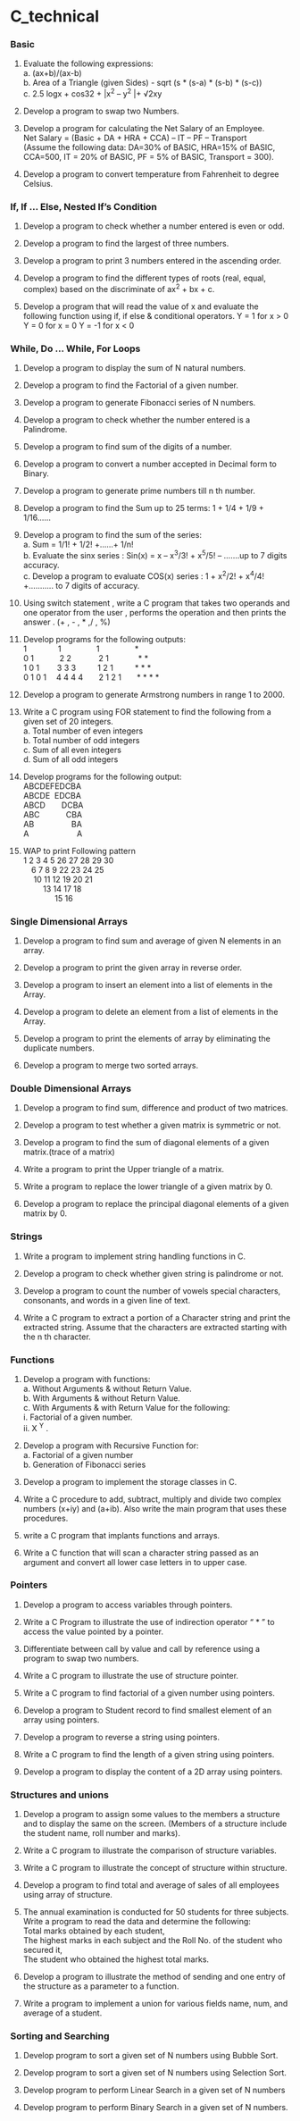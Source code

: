 # C_technical
### Basic
1. Evaluate the following expressions:   
a. (ax+b)/(ax-b)  
b. Area of a Triangle (given Sides) - sqrt (s * (s-a) * (s-b) * (s-c))  
c. 2.5 logx + cos32 + |x<sup>2</sup> – y<sup>2</sup> |+ &radic;2xy 

2. Develop a program to swap two Numbers.

3. Develop a program for calculating the Net Salary of an Employee.  
Net Salary = (Basic + DA + HRA + CCA) – IT – PF – Transport  
(Assume the following data: DA=30% of BASIC, HRA=15% of BASIC, CCA=500, IT = 20% of BASIC, PF = 5% of BASIC, Transport = 300).

4. Develop a program to convert temperature from Fahrenheit to degree Celsius.

### If, If … Else, Nested If’s Condition  
1. Develop a program to check whether a number entered is even or odd.  

2. Develop a program to find the largest of three numbers.   

3. Develop a program to print 3 numbers entered in the ascending order.  

4. Develop a program to find the different types of roots (real, equal, complex) based on the discriminate
of ax<sup>2</sup> + bx + c.  

5. Develop a program that will read the value of x and evaluate the following function using if, if else &amp;
conditional operators. Y = 1 for x &gt; 0 Y = 0 for x = 0 Y = -1 for x &lt; 0    

### While, Do … While, For Loops  

1. Develop a program to display the sum of N natural numbers.  

2. Develop a program to find the Factorial of a given number.  

3. Develop a program to generate Fibonacci series of N numbers.  

4. Develop a program to check whether the number entered is a Palindrome.  

5. Develop a program to find sum of the digits of a number.  

6. Develop a program to convert a number accepted in Decimal form to Binary.  

7. Develop a program to generate prime numbers till n th number.  

8. Develop a program to find the Sum up to 25 terms: 1 + 1/4 + 1/9 + 1/16......  

9. Develop a program to find the sum of the series:  
  a. Sum = 1/1! + 1/2! +......+ 1/n!  
  b. Evaluate the sinx series : Sin(x) = x – x<sup>3</sup>/3! + x<sup>5</sup>/5! – …….up to 7 digits accuracy.  
  c. Develop a program to evaluate COS(x) series : 1 + x<sup>2</sup>/2! + x<sup>4</sup>/4! +……….. to 7 digits of accuracy.  

10. Using switch statement , write a C program that takes two operands and one operator from the user ,
performs the operation and then prints the answer . (+ , - , * ,/ , %)    

11. Develop programs for the following outputs:  
  1&emsp;&emsp;&emsp;&emsp;1&emsp;&emsp;&emsp;&emsp;&ensp;1&emsp;&emsp;&emsp;&emsp;&ensp;*  
  0 1&emsp;&emsp;&emsp;&nbsp;2 2&emsp;&emsp;&emsp;&ensp;2 1&emsp;&emsp;&emsp;&nbsp;&ensp;* *  
  1 0 1&emsp;&emsp;&nbsp;3 3 3&emsp;&emsp;&nbsp;&ensp;1 2 1&emsp;&emsp;&ensp;&nbsp;* * *    
  0 1 0 1&emsp;&nbsp;4 4 4 4&emsp;&emsp;2 1 2 1&emsp;&emsp;* * * *  
  
12. Develop a program to generate Armstrong numbers in range 1 to 2000.  

13. Write a C program using FOR statement to find the following from a given set of 20 integers.  
  a. Total number of even integers  
  b. Total number of odd integers  
  c. Sum of all even integers  
  d. Sum of all odd integers  
  
14. Develop programs for the following output:  
 ABCDEFEDCBA  
 ABCDE&nbsp;&nbsp;EDCBA  
 ABCD&nbsp;&nbsp;&emsp;&ensp;DCBA  
 ABC&nbsp;&nbsp;&nbsp;&ensp;&emsp;&emsp;CBA  
 AB&emsp;&emsp;&emsp;&emsp;&nbsp;&ensp;BA  
 A&emsp;&emsp;&emsp;&nbsp;&nbsp;&nbsp;&nbsp;&emsp;&emsp;A  
 
15. WAP to print Following pattern  
 1 2 3 4 5 26 27 28 29 30  
&emsp;6 7 8 9 22 23 24 25  
&emsp;&nbsp;10 11 12 19 20 21  
&emsp;&emsp;&ensp;13 14 17 18  
&emsp;&emsp;&emsp;&emsp;15 16    

### Single Dimensional Arrays  
1. Develop a program to find sum and average of given N elements in an array.  

2. Develop a program to print the given array in reverse order.  

3. Develop a program to insert an element into a list of elements in the Array.  

4. Develop a program to delete an element from a list of elements in the Array.  

5. Develop a program to print the elements of array by eliminating the duplicate numbers.  

6. Develop a program to merge two sorted arrays.  

### Double Dimensional Arrays  

1. Develop a program to find sum, difference and product of two matrices.  

2. Develop a program to test whether a given matrix is symmetric or not.  

3. Develop a program to find the sum of diagonal elements of a given matrix.(trace of a matrix)  

4. Write a program to print the Upper triangle of a matrix.  

5. Write a program to replace the lower triangle of a given matrix by 0. 


6. Develop a program to replace the principal diagonal elements of a given matrix by 0.  

### Strings  

1. Write a program to implement string handling functions in C.  

2. Develop a program to check whether given string is palindrome or not.  

3. Develop a program to count the number of vowels special characters, consonants, and words in a given
line of text.  

4. Write a C program to extract a portion of a Character string and print the extracted string. Assume that
the characters are extracted starting with the n th character.  

### Functions
1. Develop a program with functions:  
 a. Without Arguments &amp; without Return Value.  
 b. With Arguments &amp; without Return Value.  
 c. With Arguments &amp; with Return Value for the following:  
  i. Factorial of a given number.  
  ii. X <sup>Y</sup> .  

2. Develop a program with Recursive Function for:  
a. Factorial of a given number  
b. Generation of Fibonacci series  

3. Develop a program to implement the storage classes in C.    

4. Write a C procedure to add, subtract, multiply and divide two complex numbers (x+iy) and (a+ib).
Also write the main program that uses these procedures.  

5. write a C program that implants functions and arrays.  

6. Write a C function that will scan a character string passed as an argument and convert all lower case
letters in to upper case.  

### Pointers

1. Develop a program to access variables through pointers.  

2. Write a C Program to illustrate the use of indirection operator “ * ” to access the value pointed by a
pointer.  

3. Differentiate between call by value and call by reference using a program to swap two numbers.  

4. Write a C program to illustrate the use of structure pointer.  

5. Write a C program to find factorial of a given number using pointers.  

6. Develop a program to Student record to find smallest element of an array using pointers.  

7. Develop a program to reverse a string using pointers.  

8. Write a C program to find the length of a given string using pointers.  

9. Develop a program to display the content of a 2D array using pointers.  

### Structures and unions  

1. Develop a program to assign some values to the members a structure and to display the same on the
screen. (Members of a structure include the student name, roll number and marks).  

2. Write a C program to illustrate the comparison of structure variables.  

3. Write a C program to illustrate the concept of structure within structure.  

4. Develop a program to find total and average of sales of all employees using array of structure.  

5. The annual examination is conducted for 50 students for three subjects. Write a program to read the
data and determine the following:  
Total marks obtained by each student,  
The highest marks in each subject and the Roll No. of the student who secured it,  
The student who obtained the highest total marks.  

6. Develop a program to illustrate the method of sending and one entry of the structure as a parameter to
a function.  

7. Write a program to implement a union for various fields name, num, and average of a student.  

### Sorting and Searching 
1. Develop program to sort a given set of N numbers using Bubble Sort.  

2. Develop program to sort a given set of N numbers using Selection Sort.

3. Develop program to perform Linear Search in a given set of N numbers  

4. Develop program to perform Binary Search in a given set of N numbers.  




